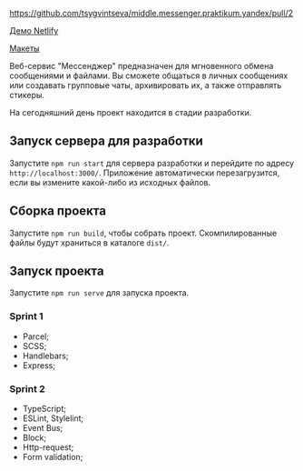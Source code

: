 https://github.com/tsygvintseva/middle.messenger.praktikum.yandex/pull/2

[Демо Netlify](https://brave-archimedes-138cb0.netlify.app)

[Макеты](https://www.figma.com/file/68ZvUNqElfDccCoii2KJ2e/Chat-(Copy)?node-id=0%3A1)

Веб-сервис "Мессенджер" предназначен для мгновенного обмена сообщениями и файлами. Вы сможете общаться в личных сообщениях или создавать групповые чаты, архивировать их, а также отправлять стикеры.

На сегодняшний день проект находится в стадии разработки.


## Запуск сервера для разработки

Запустите `npm run start` для сервера разработки и перейдите по адресу `http://localhost:3000/`. Приложение автоматически перезагрузится, если вы измените какой-либо из исходных файлов.

## Сборка проекта

Запустите `npm run build`, чтобы собрать проект. Скомпилированные файлы будут храниться в каталоге `dist/`.

## Запуск проекта

Запустите `npm run serve` для запуска проекта.

### Sprint 1 
 
- Parcel;
- SCSS;
- Handlebars;
- Express;

### Sprint 2

- TypeScript;
- ESLint, Stylelint;
- Event Bus;
- Block;
- Http-request;
- Form validation;

